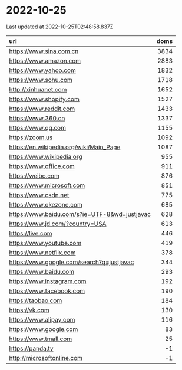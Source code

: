 # 2022-10-25

<!-- BEGIN -->
Last updated at 2022-10-25T02:48:58.837Z

url | doms
:- | -:
https://www.sina.com.cn | 3834
https://www.amazon.com | 2883
https://www.yahoo.com | 1832
https://www.sohu.com | 1718
http://xinhuanet.com | 1652
https://www.shopify.com | 1527
https://www.reddit.com | 1433
https://www.360.cn | 1337
https://www.qq.com | 1155
https://zoom.us | 1092
https://en.wikipedia.org/wiki/Main_Page | 1087
https://www.wikipedia.org | 955
https://www.office.com | 911
https://weibo.com | 876
https://www.microsoft.com | 851
https://www.csdn.net | 775
https://www.okezone.com | 685
https://www.baidu.com/s?ie=UTF-8&wd=justjavac | 628
https://www.jd.com/?country=USA | 613
https://live.com | 446
https://www.youtube.com | 419
https://www.netflix.com | 378
https://www.google.com/search?q=justjavac | 344
https://www.baidu.com | 293
https://www.instagram.com | 192
https://www.facebook.com | 190
https://taobao.com | 184
https://vk.com | 130
https://www.alipay.com | 116
https://www.google.com | 83
https://www.tmall.com | 25
https://panda.tv | -1
http://microsoftonline.com | -1
<!-- END -->
